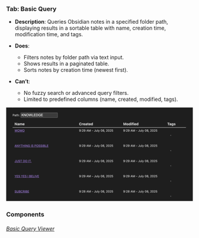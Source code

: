 

### Tab: Basic Query

- **Description**: Queries Obsidian notes in a specified folder path, displaying results in a sortable table with name, creation time, modification time, and tags.

- **Does**:

    - Filters notes by folder path via text input.
    - Shows results in a paginated table.
    - Sorts notes by creation time (newest first).

- **Can’t**:

    - No fuzzy search or advanced query filters.
    - Limited to predefined columns (name, created, modified, tags).


![basic_query.webp](/_RESOURCES/IMAGES/basic_query.webp)


### Components


###### [Basic Query Viewer](DATACORE.query.basicquery)

